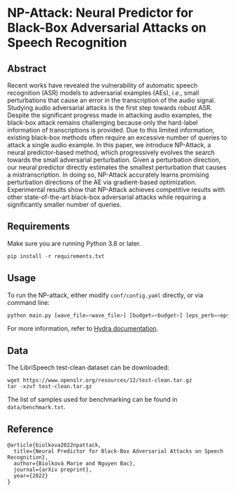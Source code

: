 # NP-Attack: Neural Predictor for Black-Box Adversarial Attacks on Speech Recognition

## Abstract

Recent works have revealed the vulnerability of automatic speech recognition (ASR) models to adversarial examples (AEs), *i.e.*, small perturbations that cause an error in the transcription of the audio signal. Studying audio adversarial attacks is the first step towards robust ASR. Despite the significant progress made in attacking audio examples, the black-box attack remains challenging because only the hard-label information of transcriptions is provided. Due to this limited information, existing black-box methods often require an excessive number of queries to attack a single audio example. In this paper, we introduce NP-Attack, a neural predictor-based method, which progressively evolves the search towards the small adversarial perturbation. Given a perturbation direction, our neural predictor directly estimates the smallest perturbation that causes a mistranscription. In doing so, NP-Attack accurately learns promising perturbation directions of the AE via gradient-based optimization. Experimental results show that NP-Attack achieves competitive results with other state-of-the-art black-box adversarial attacks while requiring a significantly smaller number of queries.



## Requirements

Make sure you are running Python 3.8 or later.

```python
pip install -r requirements.txt
```

## Usage

To run the NP-attack, either modify `conf/config.yaml` directly, or via command line:

```python
python main.py [wave_file=<wave_file>] [budget=<budget>] [eps_perb=<eps_perb>]
```

For more information, refer to [Hydra documentation](https://hydra.cc/docs/intro/). 

## Data

The LibriSpeech test-clean dataset can be downloaded:

```
wget https://www.openslr.org/resources/12/test-clean.tar.gz
tar -xzvf test-clean.tar.gz
```

The list of samples used for benchmarking can be found in `data/benchmark.txt`.

## Reference

```
@article{biolkova2022npattack,
  title={Neural Predictor for Black-Box Adversarial Attacks on Speech Recognition},
  author={Biolková Marie and Nguyen Bac},
  journal={arXiv preprint},
  year={2022}
}
```
